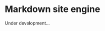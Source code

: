 <!-- ======================================================================
--- Search engine
title:          Home page
keywords:       home page
description:    Home page of md-site-engine documentation site.
--- Menu system
order:          
text:           
hidden:         false
umbel:          false
--- Page properties
id:             
document:       
layout:         
---$-left:         
searchable:     true
======================================================================= -->

# Markdown site engine

Under development...